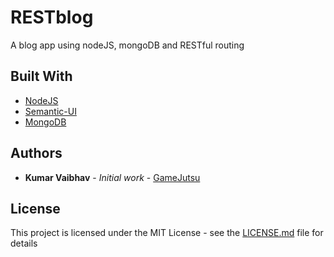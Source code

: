 # RESTblog

A blog app using nodeJS, mongoDB and RESTful routing

## Built With

* [NodeJS](https://nodejs.org/)
* [Semantic-UI](https://semantic-ui.com/)
* [MongoDB](https://www.mongodb.com/)


## Authors

* **Kumar Vaibhav** - *Initial work* - [GameJutsu](https://github.com/gamejutsu)

## License

This project is licensed under the MIT License - see the [LICENSE.md](LICENSE.md) file for details
